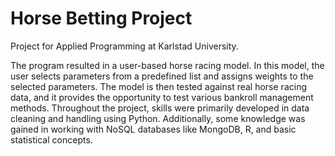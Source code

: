 # Horse Betting Project
Project for Applied Programming at Karlstad University.

The program resulted in a user-based horse racing model. 
In this model, the user selects parameters from a predefined list and assigns weights to the selected parameters. 
The model is then tested against real horse racing data, and it provides the opportunity to test various bankroll management methods. 
Throughout the project, skills were primarily developed in data cleaning and handling using Python. 
Additionally, some knowledge was gained in working with NoSQL databases like MongoDB, R, and basic statistical concepts.

